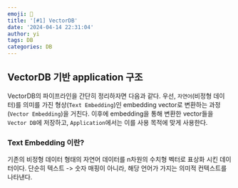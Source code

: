 ```yaml
---
emoji: 💬
title: '[#1] VectorDB'
date: '2024-04-14 22:31:04'
author: yi
tags: DB
categories: DB
---
```


## VectorDB 기반 application 구조

VectorDB의 파이프라인을 간단히 정리하자면 다음과 같다. 우선, `자연어`(비정형 데이터)를 의미를 가진 형상(`Text Embedding`)인 embedding vector로 변환하는 과정(`Vector Embedding`)을 거친다. 이후에 embedding을 통해 변환한 vector들을 `Vector DB`에 저장하고, `Application`에서는 이를 사용 목적에 맞게 사용한다.

### Text Embedding 이란?

기존의 비정형 데이터 형태의 자연어 데이터를 n차원의 수치형 벡터로 표상화 시킨 데이터이다.
단순히 텍스트 -> 숫자 매핑이 아니라, 해당 언어가 가지는 의미적 컨텍스트를 나타낸다.
